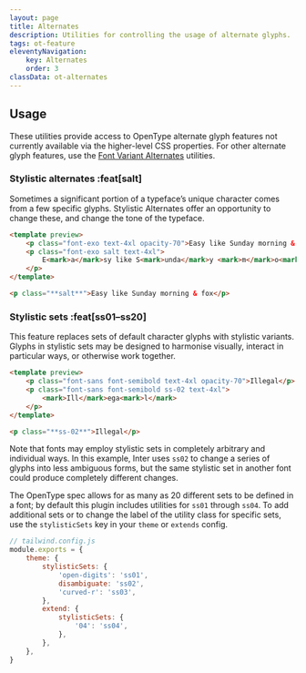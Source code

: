 ```yaml
---
layout: page
title: Alternates
description: Utilities for controlling the usage of alternate glyphs.
tags: ot-feature
eleventyNavigation:
    key: Alternates
    order: 3
classData: ot-alternates
---
```


## Usage

These utilities provide access to OpenType alternate glyph features not currently available via the higher-level CSS properties. For other alternate glyph features, use the [Font Variant Alternates](/font-variant-alternates) utilities.

### Stylistic alternates :feat[salt]

Sometimes a significant portion of a typeface’s unique character comes from a few specific glyphs. Stylistic Alternates offer an opportunity to change these, and change the tone of the typeface.

```html amber
<template preview>
    <p class="font-exo text-4xl opacity-70">Easy like Sunday morning & fox</p>
    <p class="font-exo salt text-4xl">
        E<mark>a</mark>sy like S<mark>unda</mark>y <mark>m</mark>o<mark>rn</mark>i<mark>ng</mark> <mark>&</mark> <mark>f</mark>o<mark>x</mark>
    </p>
</template>

<p class="**salt**">Easy like Sunday morning & fox</p>
```

### Stylistic sets :feat[ss01–ss20]

This feature replaces sets of default character glyphs with stylistic variants. Glyphs in stylistic sets may be designed to harmonise visually, interact in particular ways, or otherwise work together.

```html emerald
<template preview>
    <p class="font-sans font-semibold text-4xl opacity-70">Illegal</p>
    <p class="font-sans font-semibold ss-02 text-4xl">
        <mark>Ill</mark>ega<mark>l</mark>
    </p>
</template>

<p class="**ss-02**">Illegal</p>
```

Note that fonts may employ stylistic sets in completely arbitrary and individual ways. In this example, Inter uses `ss02` to change a series of glyphs into less ambiguous forms, but the same stylistic set in another font could produce completely different changes.

The OpenType spec allows for as many as 20 different sets to be defined in a font; by default this plugin includes utilities for `ss01` through `ss04`. To add additional sets or to change the label of the utility class for specific sets, use the `stylisticSets` key in your `theme` or `extends` config.

```js
// tailwind.config.js
module.exports = {
    theme: {
        stylisticSets: {
            'open-digits': 'ss01',
            disambiguate: 'ss02',
            'curved-r': 'ss03',
        },
        extend: {
            stylisticSets: {
                '04': 'ss04',
            },
        },
    },
}
```
